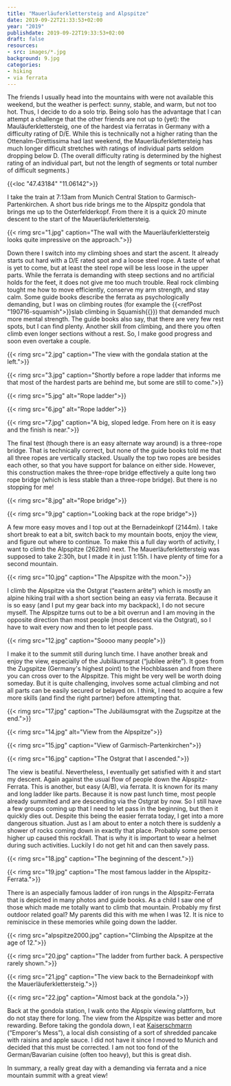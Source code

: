 ```yaml
---
title: "Mauerläuferklettersteig and Alpspitze"
date: 2019-09-22T21:33:53+02:00
year: "2019"
publishdate: 2019-09-22T19:33:53+02:00
draft: false
resources:
- src: images/*.jpg
background: 9.jpg
categories:
- hiking
- via ferrata
---
```


The friends I usually head into the mountains with were not available this
weekend, but the weather is perfect: sunny, stable, and warm, but not too hot.
Thus, I decide to do a solo trip. Being solo has the advantage that I can
attempt a challenge that the other friends are not up to (yet): the
Mauläuferklettersteig, one of the hardest via ferratas in Germany with
a difficulty rating of D/E. While this is technically not a higher rating than
the Ottenalm-Direttissima had last weekend, the Mauerläuferklettersteig has much
longer difficult stretches with ratings of individual parts seldom dropping
below D. (The overall difficulty rating is determined by the highest rating of
an individual part, but not the length of segments or total number of difficult
segments.)

{{<loc "47.43184" "11.06142">}}

I take the train at 7:13am from Munich Central Station to
Garmisch-Partenkirchen. A short bus ride brings me to the Alpspitz gondola that
brings me up to the Osterfelderkopf. From there it is a quick 20 minute descent
to the start of the Mauerläuferklettersteig.

{{< rimg src="1.jpg" caption="The wall with the Mauerläuferklettersteig looks quite impressive on the approach.">}}

Down there I switch into my climbing shoes and start the ascent. It already
starts out hard with a D/E rated spot and a loose steel rope. A taste of what is
yet to come, but at least the steel rope will be less loose in the upper parts.
While the ferrata is demanding with steep sections and no artificial holds for
the feet, it does not give me too much trouble. Real rock climbing tought me how
to move efficiently, conserve my arm strength, and stay calm. Some guide books
describe the ferrata as psychologically demanding, but I was on climbing routes
(for example the {{<refPost "190716-squamish">}}slab climbing in
Squamish{{</refPost>}}) that demanded much more mental strength. The guide books
also say, that there are very few rest spots, but I can find plenty. Another
skill from climbing, and there you often climb even longer sections without
a rest. So, I make good progress and soon even overtake a couple.

{{< rimg src="2.jpg" caption="The view with the gondala station at the left.">}}

{{< rimg src="3.jpg" caption="Shortly before a rope ladder that informs me that most of the hardest parts are behind me, but some are still to come.">}}

{{< rimg src="5.jpg" alt="Rope ladder">}}

{{< rimg src="6.jpg" alt="Rope ladder">}}

{{< rimg src="7.jpg" caption="A big, sloped ledge. From here on it is easy and the finish is near.">}}

The final test (though there is an easy alternate way around) is a three-rope
bridge. That is technically correct, but none of the guide books told me that
all three ropes are vertically stacked. Usually the top two ropes are besides
each other, so that you have support for balance on either side. However, this
construction makes the three-rope bridge effectively a quite long two rope
bridge (which is less stable than a three-rope bridge). But there is no stopping
for me!

{{< rimg src="8.jpg" alt="Rope bridge">}}

{{< rimg src="9.jpg" caption="Looking back at the rope bridge">}}

A few more easy moves and I top out at the Bernadeinkopf (2144m). I take short
break to eat a bit, switch back to my mountain boots, enjoy the view, and figure
out where to continue. To make this a full day worth of activity, I want to
climb the Alpspitze (2628m) next. The Mauerläuferklettersteig was supposed to
take 2:30h, but I made it in just 1:15h. I have plenty of time for a second
mountain.

{{< rimg src="10.jpg" caption="The Alpspitze with the moon.">}}

I climb the Alpspitze via the Ostgrat (“eastern arête”) which is mostly an
alpine hiking trail with a short section being an easy via ferrata. Because it
is so easy (and I put my gear back into my backpack), I do not secure myself.
The Alpspitze turns out to be a bit overrun and I am moving in the opposite
direction than most people (most descent via the Ostgrat), so I have to wait
every now and then to let people pass.

{{< rimg src="12.jpg" caption="Soooo many people">}}

I make it to the summit still during lunch time. I have another break and enjoy
the view, especially of the Jubiläumsgrat (“jubilee arête”). It goes from the
Zugspitze (Germany's highest point) to the Hochblassen and from there you can
cross over to the Alpspitze. This might be very well be worth doing someday. But
it is quite challenging, involves some actual climbing and not all parts can be
easily secured or belayed on. I think, I need to acquire a few more skills (and
find the right partner) before attempting that.

{{< rimg src="17.jpg" caption="The Jubiläumsgrat with the Zugspitze at the end.">}}

{{< rimg src="14.jpg" alt="View from the Alpspitze">}}

{{< rimg src="15.jpg" caption="View of Garmisch-Partenkirchen">}}

{{< rimg src="16.jpg" caption="The Ostgrat that I ascended.">}}

The view is beatiful. Nevertheless, I eventually get satisfied with it and start
my descent. Again against the usual flow of people down the Alpspitz-Ferrata.
This is another, but easy (A/B), via ferrata. It is known for its many and long
ladder like parts. Because it is now past lunch time, most people already
summited and are descending via the Ostgrat by now. So I still have a few groups
coming up that I need to let pass in the beginning, but then it quickly dies
out. Despite this being the easier ferrata today, I get into a more dangerous
situation. Just as I am about to enter a notch there is suddenly a shower of
rocks coming down in exactly that place. Probably some person higher up caused
this rockfall. That is why it is important to wear a helmet during such
activities. Luckily I do not get hit and can then savely pass.

{{< rimg src="18.jpg" caption="The beginning of the descent.">}}

{{< rimg src="19.jpg" caption="The most famous ladder in the Alpspitz-Ferrata.">}}

There is an aspecially famous ladder of iron rungs in the Alpspitz-Ferrata that
is depicted in many photos and guide books. As a child I saw one of those which
made me totally want to climb that mountain. Probably my first outdoor related
goal? My parents did this with me when I was 12. It is nice to reminiscice in
these memories while going down the ladder.

{{< rimg src="alpspitze2000.jpg" caption="Climbing the Alpspitze at the age of 12.">}}

{{< rimg src="20.jpg" caption="The ladder from further back. A perspective rarely shown.">}}

{{< rimg src="21.jpg" caption="The view back to the Bernadeinkopf with the Mauerläuferklettersteig.">}}

{{< rimg src="22.jpg" caption="Almost back at the gondola.">}}

Back at the gondola station, I walk onto the Alpspix viewing plattform, but do
not stay there for long. The view from the Alpspitze was better and more
rewarding. Before taking the gondola down, I eat
[Kaiserschmarrn](https://en.wikipedia.org/wiki/Kaiserschmarrn) (“Emporer's
Mess”), a local dish consisting of a sort of shredded pancake with raisins and
apple sauce. I did not have it since I moved to Munich and decided that this
must be corrected. I am not too fond of the German/Bavarian cuisine (often too
heavy), but this is great dish.

In summary, a really great day with a demanding via ferrata and a nice mountain
summit with a great view!
